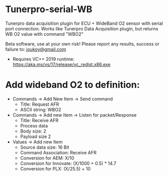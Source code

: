 # Tunerpro-serial-WB
Tunerpro data acquisition plugin for ECU + WideBand O2 sensor with serial port connection.
Works like Tunerpro Data Acquisition plugin, but returns WB O2 value with command "WBO2"

Beta software, use at your own risk!
Please report any results, success or failure to: joukoy@gmail.com

* Requires VC++ 2019 runtime: https://aka.ms/vs/17/release/vc_redist.x86.exe


 # Add wideband O2 to definition:
 * Commands -> Add New Item -> Send command
   - Title: Request AFR
   - ASCII string: WBO2
 * Commands -> Add new Item -> Listen for packet/Response
   - Title: Receive AFR
   - Process data
   - Body size: 2
   - Payload size 2
* Values -> Add new Item
  - Source data size: 16 Bit
  - Command Association: Receive AFR
  - Conversion for AEM: X/10
  - Conversion for Innovate: (X/1000 + 0.5) * 14.7
  - Conversion for PLX: (X/25.5) + 10

  
